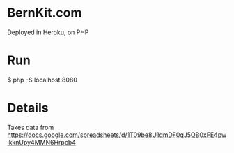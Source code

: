 # BernKit.com 

Deployed in Heroku, on PHP

# Run

$ php -S localhost:8080

# Details

Takes data from https://docs.google.com/spreadsheets/d/1T09be8U1qmDF0qJ5QB0xFE4pwikknUpy4MMN6Hrpcb4
